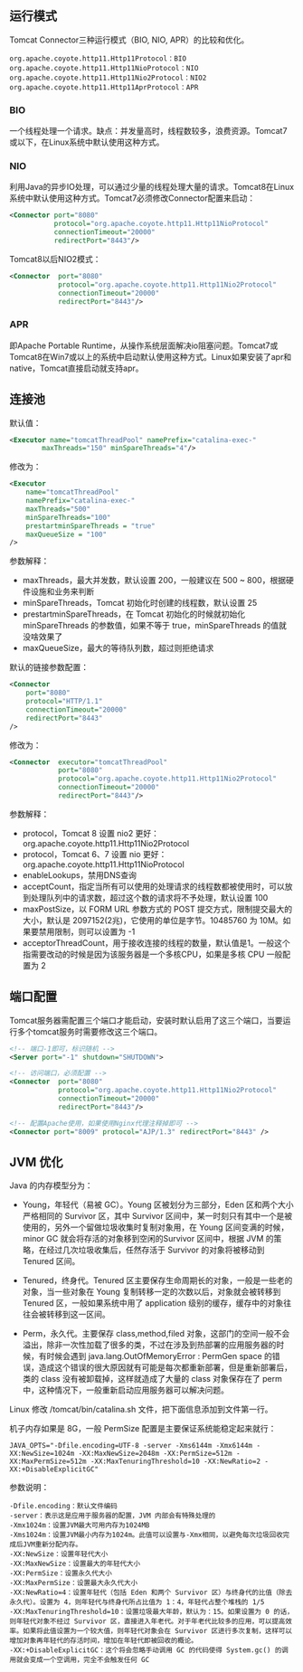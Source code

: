 ## 运行模式
Tomcat Connector三种运行模式（BIO, NIO, APR）的比较和优化。

```
org.apache.coyote.http11.Http11Protocol：BIO
org.apache.coyote.http11.Http11NioProtocol：NIO
org.apache.coyote.http11.Http11Nio2Protocol：NIO2
org.apache.coyote.http11.Http11AprProtocol：APR
```
### BIO

一个线程处理一个请求。缺点：并发量高时，线程数较多，浪费资源。Tomcat7或以下，在Linux系统中默认使用这种方式。

### NIO

利用Java的异步IO处理，可以通过少量的线程处理大量的请求。Tomcat8在Linux系统中默认使用这种方式。Tomcat7必须修改Connector配置来启动：
```xml
<Connector port="8080" 
           protocol="org.apache.coyote.http11.Http11NioProtocol"
           connectionTimeout="20000"
		   redirectPort="8443"/>
```
Tomcat8以后NIO2模式：
```xml
<Connector  port="8080"
            protocol="org.apache.coyote.http11.Http11Nio2Protocol"
            connectionTimeout="20000"
		    redirectPort="8443"/>
```
### APR

即Apache Portable Runtime，从操作系统层面解决io阻塞问题。Tomcat7或Tomcat8在Win7或以上的系统中启动默认使用这种方式。Linux如果安装了apr和native，Tomcat直接启动就支持apr。

## 连接池

默认值：
```xml
<Executor name="tomcatThreadPool" namePrefix="catalina-exec-"
        maxThreads="150" minSpareThreads="4"/>
```

修改为：
```xml
<Executor 
    name="tomcatThreadPool" 
    namePrefix="catalina-exec-"
    maxThreads="500" 
    minSpareThreads="100" 
    prestartminSpareThreads = "true"
    maxQueueSize = "100"
/>
```

参数解释：
- maxThreads，最大并发数，默认设置 200，一般建议在 500 ~ 800，根据硬件设施和业务来判断
- minSpareThreads，Tomcat 初始化时创建的线程数，默认设置 25
- prestartminSpareThreads，在 Tomcat 初始化的时候就初始化 minSpareThreads 的参数值，如果不等于 true，minSpareThreads 的值就没啥效果了
- maxQueueSize，最大的等待队列数，超过则拒绝请求

默认的链接参数配置：
```xml
<Connector 
    port="8080" 
    protocol="HTTP/1.1" 
    connectionTimeout="20000" 
    redirectPort="8443" 
/>
```
修改为：
```xml
<Connector  executor="tomcatThreadPool"
            port="8080"
            protocol="org.apache.coyote.http11.Http11Nio2Protocol"
            connectionTimeout="20000"
		    redirectPort="8443"/>
```

参数解释：
- protocol，Tomcat 8 设置 nio2 更好：org.apache.coyote.http11.Http11Nio2Protocol
- protocol，Tomcat 6、7 设置 nio 更好：org.apache.coyote.http11.Http11NioProtocol
- enableLookups，禁用DNS查询
- acceptCount，指定当所有可以使用的处理请求的线程数都被使用时，可以放到处理队列中的请求数，超过这个数的请求将不予处理，默认设置 100
- maxPostSize，以 FORM URL 参数方式的 POST 提交方式，限制提交最大的大小，默认是 2097152(2兆)，它使用的单位是字节。10485760 为 10M。如果要禁用限制，则可以设置为 -1
- acceptorThreadCount，用于接收连接的线程的数量，默认值是1。一般这个指需要改动的时候是因为该服务器是一个多核CPU，如果是多核 CPU 一般配置为 2

## 端口配置

Tomcat服务器需配置三个端口才能启动，安装时默认启用了这三个端口，当要运行多个tomcat服务时需要修改这三个端口。

```xml
<!-- 端口-1即可，标识随机 -->
<Server port="-1" shutdown="SHUTDOWN">
```

```xml
<!-- 访问端口，必须配置 -->
<Connector  port="8080"
            protocol="org.apache.coyote.http11.Http11Nio2Protocol"
            connectionTimeout="20000"
		    redirectPort="8443"/>
```
```xml
<!-- 配置Apache使用，如果使用Nginx代理注释掉即可 -->
<Connector port="8009" protocol="AJP/1.3" redirectPort="8443" />
```

## JVM 优化

Java 的内存模型分为：

-  Young，年轻代（易被 GC）。Young 区被划分为三部分，Eden 区和两个大小严格相同的 Survivor 区，其中 Survivor 区间中，某一时刻只有其中一个是被使用的，另外一个留做垃圾收集时复制对象用，在 Young 区间变满的时候，minor GC 就会将存活的对象移到空闲的Survivor 区间中，根据 JVM 的策略，在经过几次垃圾收集后，任然存活于 Survivor 的对象将被移动到 Tenured 区间。

-  Tenured，终身代。Tenured 区主要保存生命周期长的对象，一般是一些老的对象，当一些对象在 Young 复制转移一定的次数以后，对象就会被转移到 Tenured 区，一般如果系统中用了 application 级别的缓存，缓存中的对象往往会被转移到这一区间。

-  Perm，永久代。主要保存 class,method,filed 对象，这部门的空间一般不会溢出，除非一次性加载了很多的类，不过在涉及到热部署的应用服务器的时候，有时候会遇到 java.lang.OutOfMemoryError : PermGen space 的错误，造成这个错误的很大原因就有可能是每次都重新部署，但是重新部署后，类的 class 没有被卸载掉，这样就造成了大量的 class 对象保存在了 perm 中，这种情况下，一般重新启动应用服务器可以解决问题。

Linux 修改 /tomcat/bin/catalina.sh 文件，把下面信息添加到文件第一行。

机子内存如果是 8G，一般 PermSize 配置是主要保证系统能稳定起来就行：
```
JAVA_OPTS="-Dfile.encoding=UTF-8 -server -Xms6144m -Xmx6144m -XX:NewSize=1024m -XX:MaxNewSize=2048m -XX:PermSize=512m -XX:MaxPermSize=512m -XX:MaxTenuringThreshold=10 -XX:NewRatio=2 -XX:+DisableExplicitGC"
```

参数说明：
```
-Dfile.encoding：默认文件编码
-server：表示这是应用于服务器的配置，JVM 内部会有特殊处理的
-Xmx1024m：设置JVM最大可用内存为1024MB
-Xms1024m：设置JVM最小内存为1024m。此值可以设置与-Xmx相同，以避免每次垃圾回收完成后JVM重新分配内存。
-XX:NewSize：设置年轻代大小
-XX:MaxNewSize：设置最大的年轻代大小
-XX:PermSize：设置永久代大小
-XX:MaxPermSize：设置最大永久代大小
-XX:NewRatio=4：设置年轻代（包括 Eden 和两个 Survivor 区）与终身代的比值（除去永久代）。设置为 4，则年轻代与终身代所占比值为 1：4，年轻代占整个堆栈的 1/5
-XX:MaxTenuringThreshold=10：设置垃圾最大年龄，默认为：15。如果设置为 0 的话，则年轻代对象不经过 Survivor 区，直接进入年老代。对于年老代比较多的应用，可以提高效率。如果将此值设置为一个较大值，则年轻代对象会在 Survivor 区进行多次复制，这样可以增加对象再年轻代的存活时间，增加在年轻代即被回收的概论。
-XX:+DisableExplicitGC：这个将会忽略手动调用 GC 的代码使得 System.gc() 的调用就会变成一个空调用，完全不会触发任何 GC
```
